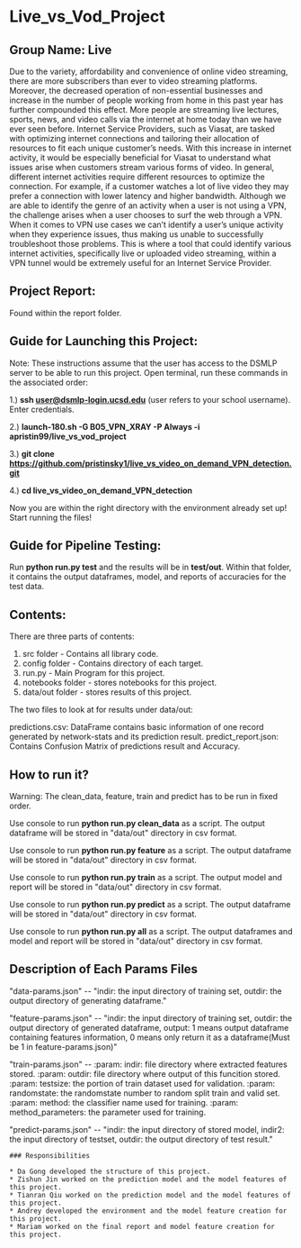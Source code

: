 # Live_vs_Vod_Project
## Group Name: Live

Due to the variety, affordability and convenience of online video streaming, there are more subscribers than ever to video streaming platforms. Moreover, the decreased operation of non-essential businesses and increase in the number of people working from home in this past year has further compounded this effect. More people are streaming live lectures, sports, news, and video calls via the internet at home today than we have ever seen before. Internet Service Providers, such as Viasat, are tasked with optimizing  internet connections and tailoring their allocation of resources to fit each unique customer’s needs. With this increase in internet activity, it would be especially beneficial for Viasat to understand what issues arise when customers stream various forms of video. In general, different internet activities require different resources to optimize the connection. For example, if a customer watches a lot of live video they may prefer a connection with lower latency and higher bandwidth. Although we are able to identify the genre of an activity when a user is not using a VPN, the challenge arises when a user chooses to surf the web through a VPN. When it comes to VPN use cases we can’t identify a user’s unique activity when they experience issues, thus making us unable to successfully troubleshoot  those problems. This is where a tool that could identify various internet activities, specifically live or uploaded video streaming, within a VPN tunnel would be extremely useful for an Internet Service Provider. 

## Project Report: 
Found within the report folder.



## Guide for Launching this Project:
Note: These instructions assume that the user has access to the DSMLP server to be able to run this project. Open terminal, run these commands in the associated order:

1.) **ssh user@dsmlp-login.ucsd.edu** (user refers to your school username). Enter credentials.

2.) **launch-180.sh -G B05_VPN_XRAY -P Always -i apristin99/live_vs_vod_project**

3.) **git clone https://github.com/pristinsky1/live_vs_video_on_demand_VPN_detection.git**

4.) **cd live_vs_video_on_demand_VPN_detection**

Now you are within the right directory with the environment already set up! Start running the files!

## Guide for Pipeline Testing:
Run **python run.py test** and the results will be in **test/out**. Within that folder, it contains the output dataframes, model, and reports of accuracies for the test data.


## Contents:
There are three parts of contents:
1. src folder - Contains all library code.
2. config folder - Contains directory of each target.
3. run.py - Main Program for this project.
4. notebooks folder - stores notebooks for this project.
5. data/out folder - stores results of this project.

The two files to look at for results under data/out:

predictions.csv: DataFrame contains basic information of one record generated by network-stats and its prediction result.
predict_report.json: Contains Confusion Matrix of predictions result and Accuracy.



## How to run it?
Warning: The clean_data, feature, train and predict has to be run in fixed order.

Use console to run **python run.py clean_data** as a script. The output dataframe will be stored in "data/out" directory in csv format.

Use console to run **python run.py feature** as a script. The output dataframe will be stored in "data/out" directory in csv format.

Use console to run **python run.py train** as a script. The output model and report will be stored in "data/out" directory in csv format.

Use console to run **python run.py predict** as a script. The output dataframe will be stored in "data/out" directory in csv format.

Use console to run **python run.py all** as a script. The output dataframes and model and report will be stored in "data/out" directory in csv format.


## Description of Each Params Files
"data-params.json" -- "indir: the input directory of training set, outdir: the output directory of generating dataframe."

"feature-params.json" -- "indir: the input directory of training set, outdir: the output directory of generated dataframe, output: 1 means output dataframe containing features information, 0 means only return it as a dataframe(Must be 1 in feature-params.json)"

"train-params.json" -- 
    :param: indir: file directory where extracted features stored.
    :param: outdir: file directory where output of this funcition stored.
    :param: testsize: the portion of train dataset used for validation.
    :param: randomstate: the randomstate number to random split train and valid set.
    :param: method: the classifier name used for training.
    :param: method_parameters: the parameter used for training.

"predict-params.json" -- "indir: the input directory of stored model, indir2: the input directory of testset, outdir: the output directory of test result."



```
### Responsibilities

* Da Gong developed the structure of this project.
* Zishun Jin worked on the prediction model and the model features of this project.
* Tianran Qiu worked on the prediction model and the model features of this project.
* Andrey developed the environment and the model feature creation for this project.
* Mariam worked on the final report and model feature creation for this project. 
```
